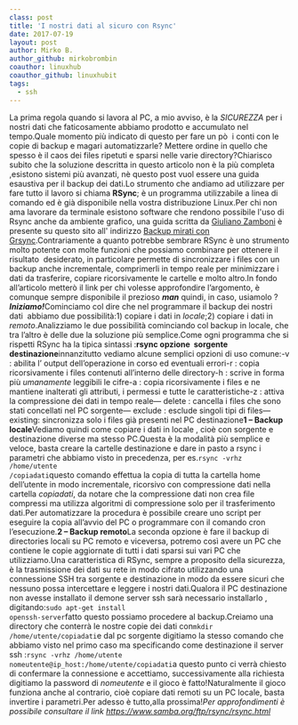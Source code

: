 ```yaml
---
class: post
title: 'I nostri dati al sicuro con Rsync'
date: 2017-07-19
layout: post
author: Mirko B.
author_github: mirkobrombin
coauthor: linuxhub
coauthor_github: linuxhubit
tags:
  - ssh
---
```

La prima regola quando si lavora al PC, a mio avviso, è la <i>SICUREZZA</i> per i nostri dati che faticosamente abbiamo prodotto e accumulato nel tempo.Quale momento più indicato di questo per fare un pò&nbsp; i conti con le copie di backup e magari automatizzarle? Mettere ordine in quello che spesso è il caos dei files ripetuti e sparsi nelle varie directory?<span id="more-179"></span>Chiarisco subito che la soluzione descritta in questo articolo non è la più completa ,esistono sistemi più avanzati, nè questo post vuol essere una guida esaustiva per il backup dei dati.Lo strumento che andiamo ad utilizzare per fare tutto il lavoro si chiama <b>RSync</b>; è un programma utilizzabile a linea di comando ed è già disponibile nella vostra distribuzione Linux.Per chi non ama lavorare da terminale esistono software che rendono possibile l'uso di Rsync anche da ambiente grafico, una guida scritta da <a href="https://linuxhub.it/author/giuliano-zamboni/">Giuliano Zamboni</a> è presente su questo sito all' indirizzo <a href="https://linuxhub.it/2017/07/17/backup-mirati-con-grsync/">Backup mirati con Grsync</a>.Contrariamente a quanto potrebbe sembrare RSync è uno strumento molto potente con molte funzioni che possiamo combinare per ottenere il risultato&nbsp; desiderato, in particolare permette di sincronizzare i files con un backup anche incrementale, comprimerli in tempo reale per minimizzare i dati da trasferire, copiare ricorsivamente le cartelle e molto altro.In fondo all’articolo metterò il link per chi volesse approfondire l’argomento, è comunque sempre disponibile il prezioso <i><b>man</b></i> quindi, in caso, usiamolo ?<b><i></i></b><b><i>Iniziamo!</i></b>Cominciamo col dire che nel programmare il backup dei nostri dati&nbsp; abbiamo due possibilità:1) copiare i dati in <i>locale</i>;2) copiare i dati in <i>remoto</i>.Analizziamo le due possibilità cominciando col backup in locale, che tra l’altro è delle due la soluzione più semplice.Come ogni programma che si rispetti RSync ha la tipica sintassi :<b>rsync opzione&nbsp; sorgente&nbsp; destinazione</b>innanzitutto vediamo alcune semplici opzioni di uso comune:-v : abilita l’ output dell’operazione in corso ed eventuali errori-r : copia ricorsivamente i files contenuti all’interno delle directory-h : scrive in forma più <i>umanamente</i> leggibili le cifre-a : copia ricorsivamente i files e ne mantiene inalterati gli attributi, i permessi e tutte le caratteristiche-z : attiva la compressione dei dati in tempo reale— delete : cancella i files che sono stati concellati nel PC sorgente— exclude : esclude singoli tipi di files— existing: sincronizza solo i files già presenti nel PC destinazione<b>1 – Backup locale</b>Vediamo quindi come copiare i dati in locale , cioè con sorgente e destinazione diverse ma stesso PC.Questa è la modalità più semplice e veloce, basta creare la cartelle destinazione e dare in pasto a rsync i parametri che abbiamo visto in precedenza, per es.<code>rsync -vrhz /home/utente /copiadati</code>questo comando effettua la copia di tutta la cartella home dell’utente in modo incrementale, ricorsivo con compressione dati nella cartella <i>copiadati</i>, da notare che la compressione dati non crea file compressi ma utilizza algoritmi di compressione solo per il trasferimento dati.Per automatizzare la procedura è possibile creare uno script per eseguire la copia all’avvio del PC o programmare con il comando cron l’esecuzione.<b>2 – Backup remoto</b>La seconda opzione è fare il backup di directories locali su PC remoto e viceversa, potremo così avere un PC che contiene le copie aggiornate di tutti i dati sparsi sui vari PC che utilizziamo.Una caratteristica di RSync, sempre a proposito della sicurezza, è la trasmissione dei dati su rete in modo cifrato utilizzando una connessione SSH tra sorgente e destinazione in modo da essere sicuri che nessuno possa intercettare e leggere i nostri dati.Qualora il PC destinazione non avesse installato il demone server ssh sarà necessario installarlo , digitando:<code>sudo apt-get install openssh-server</code>fatto questo possiamo procedere al backup.Creiamo una directory che conterrà le nostre copie dei dati con<code>mkdir /home/utente/copiadati</code><code></code>e dal pc sorgente digitiamo la stesso comando che abbiamo visto nel primo caso ma specificando come destinazione il server ssh :<code>rsync -vrhz /home/utente&nbsp; nomeutente@ip_host:/home/utente/copiadati</code>a questo punto ci verrà chiesto di confermare la connessione e accettiamo, successivamente alla richiesta digitiamo la password di <i>nomeutente </i>e il gioco è fatto!Naturalmente il gioco funziona anche al contrario, cioè copiare dati remoti su un PC locale, basta invertire i parametri.Per adesso è tutto,alla prossima!<i>Per approfondimenti è possibile consultare il link <a href="https://www.samba.org/ftp/rsync/rsync.html" target="_blank" rel="noopener noreferrer">https://www.samba.org/ftp/rsync/rsync.html</a></i>
